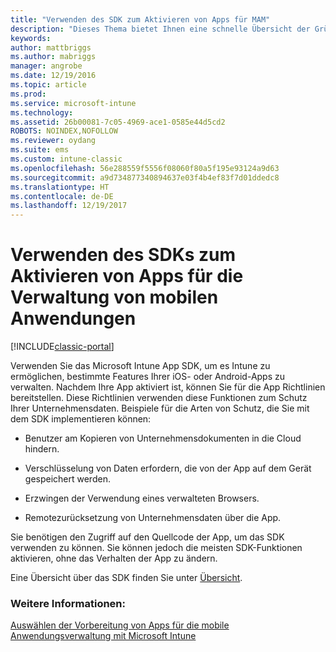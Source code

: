 ```yaml
---
title: "Verwenden des SDK zum Aktivieren von Apps für MAM"
description: "Dieses Thema bietet Ihnen eine schnelle Übersicht der Gründe für die Verwendung des Intune App SDKs."
keywords: 
author: mattbriggs
ms.author: mabriggs
manager: angrobe
ms.date: 12/19/2016
ms.topic: article
ms.prod: 
ms.service: microsoft-intune
ms.technology: 
ms.assetid: 26b00081-7c05-4969-ace1-0585e44d5cd2
ROBOTS: NOINDEX,NOFOLLOW
ms.reviewer: oydang
ms.suite: ems
ms.custom: intune-classic
ms.openlocfilehash: 56e288559f5556f08060f80a5f195e93124a9d63
ms.sourcegitcommit: a9d734877340894637e03f4b4ef83f7d01ddedc8
ms.translationtype: HT
ms.contentlocale: de-DE
ms.lasthandoff: 12/19/2017
---
```

# <a name="use-the-sdk-to-enable-apps-for-mobile-application-management"></a>Verwenden des SDKs zum Aktivieren von Apps für die Verwaltung von mobilen Anwendungen

[!INCLUDE[classic-portal](../includes/classic-portal.md)]

Verwenden Sie das Microsoft Intune App SDK, um es Intune zu ermöglichen, bestimmte Features Ihrer iOS- oder Android-Apps zu verwalten. Nachdem Ihre App aktiviert ist, können Sie für die App Richtlinien bereitstellen. Diese Richtlinien verwenden diese Funktionen zum Schutz Ihrer Unternehmensdaten. Beispiele für die Arten von Schutz, die Sie mit dem SDK implementieren können:

-   Benutzer am Kopieren von Unternehmensdokumenten in die Cloud hindern.

-   Verschlüsselung von Daten erfordern, die von der App auf dem Gerät gespeichert werden.

-   Erzwingen der Verwendung eines verwalteten Browsers.

-   Remotezurücksetzung von Unternehmensdaten über die App.

Sie benötigen den Zugriff auf den Quellcode der App, um das SDK verwenden zu können. Sie können jedoch die meisten SDK-Funktionen aktivieren, ohne das Verhalten der App zu ändern.

Eine Übersicht über das SDK finden Sie unter [Übersicht](/intune/app-sdk-get-started).

### <a name="see-also"></a>Weitere Informationen:
[Auswählen der Vorbereitung von Apps für die mobile Anwendungsverwaltung mit Microsoft Intune](/intune/apps-prepare-mobile-application-management)
